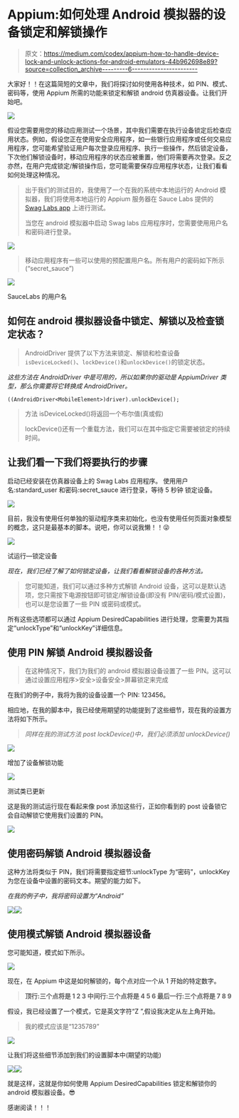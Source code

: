 # Appium:如何处理 Android 模拟器的设备锁定和解锁操作

> 原文：<https://medium.com/codex/appium-how-to-handle-device-lock-and-unlock-actions-for-android-emulators-44b962698e89?source=collection_archive---------6----------------------->

大家好！！在这篇简短的文章中，我们将探讨如何使用各种技术，如 PIN、模式、密码等，使用 Appium 所需的功能来锁定和解锁 android 仿真器设备。让我们开始吧。

![](img/4b523f52226b4de58d19b0367fefbd28.png)

假设您需要用您的移动应用测试一个场景，其中我们需要在执行设备锁定后检查应用状态。例如，假设您正在使用安全应用程序，如一些银行应用程序或任何交易应用程序，您可能希望验证用户每次登录应用程序、执行一些操作，然后锁定设备，下次他们解锁设备时，移动应用程序的状态应被重置，他们将需要再次登录。反之亦然，在用户完成锁定/解锁操作后，您可能需要保存应用程序状态，让我们看看如何处理这种情况。

> 出于我们的测试目的，我使用了一个在我的系统中本地运行的 Android 模拟器，我们将使用本地运行的 Appium 服务器在 Sauce Labs 提供的 [Swag Labs app](https://github.com/saucelabs/sample-app-mobile/releases) 上进行测试。
> 
> 当您在 android 模拟器中启动 Swag labs 应用程序时，您需要使用用户名和密码进行登录。

![](img/9eb171fe822cdb7e8704b2ddd970b215.png)

> 移动应用程序有一些可以使用的预配置用户名。所有用户的密码如下所示(“secret_sauce”)

![](img/3aff5690b3ceb6e19c2a6153ac4ae76d.png)

SauceLabs 的用户名

## 如何在 android 模拟器设备中锁定、解锁以及检查锁定状态？

> AndroidDriver 提供了以下方法来锁定、解锁和检查设备`isDeviceLocked()`、`lockDevice()`和`unlockDevice()`的锁定状态。

*这些方法在 AndroidDriver 中是可用的，所以如果你的驱动是 AppiumDriver 类型，那么你需要将它转换成 AndroidDriver。*

```
((AndroidDriver<MobileElement>)driver).unlockDevice();
```

> 方法 isDeviceLocked()将返回一个布尔值(真或假)
> 
> lockDevice()还有一个重载方法，我们可以在其中指定它需要被锁定的持续时间。

## 让我们看一下我们将要执行的步骤

启动已经安装在仿真器设备上的 Swag Labs 应用程序。
使用用户名:standard_user 和密码:secret_sauce
进行登录，等待 5 秒钟
锁定设备。

![](img/97a85250390325f8cbcf176ff6fa1542.png)

目前，我没有使用任何单独的驱动程序类来初始化，也没有使用任何页面对象模型的概念，这只是最基本的脚本。说吧，你可以说我懒！！😜

![](img/327fd4d4e703a1e942f738fe1811a43c.png)

试运行—锁定设备

*现在，我们已经了解了如何锁定设备，让我们看看解锁设备的各种方法。*

> 您可能知道，我们可以通过多种方式解锁 Android 设备，这可以是默认选项，您只需按下电源按钮即可锁定/解锁设备(即没有 PIN/密码/模式设置)，也可以是您设置了一些 PIN 或密码或模式。

所有这些选项都可以通过 Appium DesiredCapabilities 进行处理，您需要为其指定“unlockType”和“unlockKey”详细信息。

## 使用 PIN 解锁 Android 模拟器设备

> 在这种情况下，我们为我们的 android 模拟器设备设置了一些 PIN。这可以通过设置应用程序>安全>设备安全>屏幕锁定来完成

在我们的例子中，我将为我的设备设置一个 PIN: 123456。

相应地，在我的脚本中，我已经使用期望的功能提到了这些细节，现在我的设置方法将如下所示。

> *同样在我的测试方法 post lockDevice()中，我们必须添加 unlockDevice()*

![](img/395797d4ee0d5f0fb0fd0e9811c0e4c9.png)

增加了设备解锁功能

![](img/37ec7ee0b811d27454e22585b50085aa.png)

测试类已更新

这是我的测试运行现在看起来像 post 添加这些行，正如你看到的 post 设备锁它会自动解锁它使用我们设置的 PIN。

![](img/06513ddf5e5dad5bd56028a960bd535e.png)

## 使用密码解锁 Android 模拟器设备

这种方法将类似于 PIN，我们将需要指定细节:unlockType 为“密码”，unlockKey 为您在设备中设置的密码文本。期望的能力如下。

*在我的例子中，我将密码设置为“Android”*

![](img/cb878c28a8a4ba9c37883a7097185d53.png)![](img/4718e4ab66d9c8c430f16c7010a9374b.png)

## 使用模式解锁 Android 模拟器设备

您可能知道，模式如下所示。

![](img/eda429409d5ddfc84bd70c5a8f5e04ad.png)

现在，在 Appium 中这是如何解锁的，每个点对应一个从 1 开始的特定数字。

> **顶行:三个点将是 1 2 3
> 中间行:三个点将是 4 5 6
> 最后一行:三个点将是 7 8 9**

假设，我已经设置了一个模式，它是英文字符“Z ”,假设我决定从左上角开始。

> 我的模式应该是“1235789”

![](img/9224cf30c5990e8472d75c8a78e3374e.png)

让我们将这些细节添加到我们的设置脚本中(期望的功能)

![](img/bf6fa6d82899f8b0e74ce504e0584f79.png)![](img/4952be697d3032814b856141e6bac5c1.png)

就是这样，这就是你如何使用 Appium DesiredCapabilities 锁定和解锁你的 android 模拟器设备。😎

感谢阅读！！！
